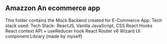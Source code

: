 ## Amazzon An ecommerce app

This folder contains the Mock Backend created for E-Commerce App.
Tech stack used:
Tech Stack- ReactJS, Vanilla JavaScript, CSS
React Hooks
React context API + useReducer hook
React Router v6
Wizard UI component Library (made by myself)
